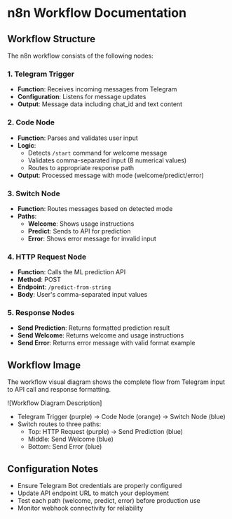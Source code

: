 # n8n Workflow Documentation

## Workflow Structure

The n8n workflow consists of the following nodes:

### 1. Telegram Trigger
- **Function**: Receives incoming messages from Telegram
- **Configuration**: Listens for message updates
- **Output**: Message data including chat_id and text content

### 2. Code Node
- **Function**: Parses and validates user input
- **Logic**: 
  - Detects `/start` command for welcome message
  - Validates comma-separated input (8 numerical values)
  - Routes to appropriate response path
- **Output**: Processed message with mode (welcome/predict/error)

### 3. Switch Node
- **Function**: Routes messages based on detected mode
- **Paths**:
  - **Welcome**: Shows usage instructions
  - **Predict**: Sends to API for prediction
  - **Error**: Shows error message for invalid input

### 4. HTTP Request Node
- **Function**: Calls the ML prediction API
- **Method**: POST
- **Endpoint**: `/predict-from-string`
- **Body**: User's comma-separated input values

### 5. Response Nodes
- **Send Prediction**: Returns formatted prediction result
- **Send Welcome**: Returns welcome and usage instructions  
- **Send Error**: Returns error message with valid format example

## Workflow Image

The workflow visual diagram shows the complete flow from Telegram input to API call and response formatting.

![Workflow Diagram Description]
- Telegram Trigger (purple) → Code Node (orange) → Switch Node (blue)
- Switch routes to three paths:
  - Top: HTTP Request (purple) → Send Prediction (blue)
  - Middle: Send Welcome (blue)
  - Bottom: Send Error (blue)

## Configuration Notes

- Ensure Telegram Bot credentials are properly configured
- Update API endpoint URL to match your deployment
- Test each path (welcome, predict, error) before production use
- Monitor webhook connectivity for reliability
